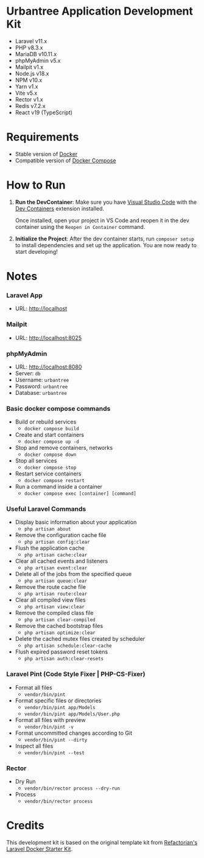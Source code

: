 # Urbantree Application Development Kit

- Laravel v11.x
- PHP v8.3.x
- MariaDB v10.11.x
- phpMyAdmin v5.x
- Mailpit v1.x
- Node.js v18.x
- NPM v10.x
- Yarn v1.x
- Vite v5.x
- Rector v1.x
- Redis v7.2.x
- React v19 (TypeScript)

# Requirements

- Stable version of [Docker](https://docs.docker.com/engine/install/)
- Compatible version of [Docker Compose](https://docs.docker.com/compose/install/#install-compose)

# How to Run

1. **Run the DevContainer**:
   Make sure you have [Visual Studio Code](https://code.visualstudio.com/) with the [Dev Containers](https://marketplace.visualstudio.com/items?itemName=ms-vscode-remote.remote-containers) extension installed.

   Once installed, open your project in VS Code and reopen it in the dev container using the `Reopen in Container` command.

2. **Initialize the Project**:
   After the dev container starts, run `composer setup` to install dependencies and set up the application. You are now ready to start developing!

# Notes

### Laravel App

- URL: <http://localhost>

### Mailpit

- URL: <http://localhost:8025>

### phpMyAdmin

- URL: <http://localhost:8080>
- Server: `db`
- Username: `urbantree`
- Password: `urbantree`
- Database: `urbantree`

### Basic docker compose commands

- Build or rebuild services
  - `docker compose build`
- Create and start containers
  - `docker compose up -d`
- Stop and remove containers, networks
  - `docker compose down`
- Stop all services
  - `docker compose stop`
- Restart service containers
  - `docker compose restart`
- Run a command inside a container
  - `docker compose exec [container] [command]`

### Useful Laravel Commands

- Display basic information about your application
  - `php artisan about`
- Remove the configuration cache file
  - `php artisan config:clear`
- Flush the application cache
  - `php artisan cache:clear`
- Clear all cached events and listeners
  - `php artisan event:clear`
- Delete all of the jobs from the specified queue
  - `php artisan queue:clear`
- Remove the route cache file
  - `php artisan route:clear`
- Clear all compiled view files
  - `php artisan view:clear`
- Remove the compiled class file
  - `php artisan clear-compiled`
- Remove the cached bootstrap files
  - `php artisan optimize:clear`
- Delete the cached mutex files created by scheduler
  - `php artisan schedule:clear-cache`
- Flush expired password reset tokens
  - `php artisan auth:clear-resets`

### Laravel Pint (Code Style Fixer | PHP-CS-Fixer)

- Format all files
  - `vendor/bin/pint`
- Format specific files or directories
  - `vendor/bin/pint app/Models`
  - `vendor/bin/pint app/Models/User.php`
- Format all files with preview
  - `vendor/bin/pint -v`
- Format uncommitted changes according to Git
  - `vendor/bin/pint --dirty`
- Inspect all files
  - `vendor/bin/pint --test`

### Rector

- Dry Run
  - `vendor/bin/rector process --dry-run`
- Process
  - `vendor/bin/rector process`

# Credits

This development kit is based on the original template kit from [Refactorian's Laravel Docker Starter Kit](https://github.com/refactorian/laravel-docker).
